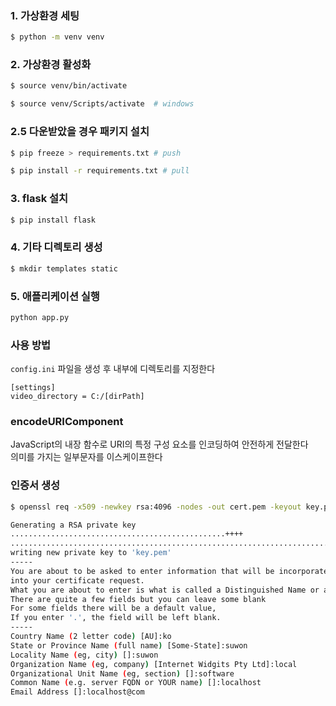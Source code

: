 ### 1. 가상환경 세팅
```bash
$ python -m venv venv
```
### 2. 가상환경 활성화
```bash
$ source venv/bin/activate 

$ source venv/Scripts/activate  # windows
```

### 2.5 다운받았을 경우 패키지 설치
```bash
$ pip freeze > requirements.txt # push

$ pip install -r requirements.txt # pull
```

### 3. flask 설치
```bash
$ pip install flask
```
### 4. 기타 디렉토리 생성
```bash
$ mkdir templates static
```
### 5. 애플리케이션 실행
```bash
python app.py
```

### 사용 방법
`config.ini` 파일을 생성 후 내부에 디렉토리를 지정한다
```
[settings]
video_directory = C:/[dirPath]
```

### encodeURIComponent
JavaScript의 내장 함수로 URI의 특정 구성 요소를 인코딩하여 안전하게 전달한다<br>
의미를 가지는 일부문자를 이스케이프한다

### 인증서 생성
```bash
$ openssl req -x509 -newkey rsa:4096 -nodes -out cert.pem -keyout key.pem -days 365
```
```bash
Generating a RSA private key
................................................++++
........................................................................................++++
writing new private key to 'key.pem'
-----
You are about to be asked to enter information that will be incorporated
into your certificate request.
What you are about to enter is what is called a Distinguished Name or a DN.
There are quite a few fields but you can leave some blank
For some fields there will be a default value,
If you enter '.', the field will be left blank.
-----
Country Name (2 letter code) [AU]:ko
State or Province Name (full name) [Some-State]:suwon
Locality Name (eg, city) []:suwon
Organization Name (eg, company) [Internet Widgits Pty Ltd]:local
Organizational Unit Name (eg, section) []:software
Common Name (e.g. server FQDN or YOUR name) []:localhost
Email Address []:localhost@com
```